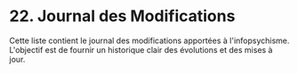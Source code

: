 # 22. Journal des Modifications

Cette liste contient le journal des modifications apportées à l'infopsychisme. L'objectif est de fournir un historique clair des évolutions et des mises à jour.
